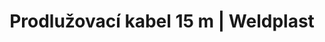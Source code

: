 ---
Filename: "prodluzovaci-kabel-15-m"
Link: "file:/Users/vinayakpatel/Downloads/www.weldplast.cz/prodluzovaci-kabel-15-m"
product_name: "Prodlužovací kabel 15 mPUR, 5 x 2.5 mm2, 1 x 400 V"
product_id: "Obj. číslo:160.015"
title: "Prodlužovací kabel 15 m | Weldplast"
product_desc: "Nové prodlužovací kabely společně s navijákem vám ještě více usnadní svařování.Speciální zapojení s oddělenou fází L3Plně zachovaný výkon přístrojeKabely v PUR provedeníVhodné na stavbuOchrana před přetížením"
product_specs: ""
product_downloads: ""
href: ""
p_desc_2: "Nové prodlužovací kabely společně s navijákem vám ještě více usnadní svařování.Speciální zapojení s oddělenou fází L3Plně zachovaný výkon přístrojeKabely v PUR provedeníVhodné na stavbuOchrana před přetížením"
accessories: "Prodlužovací kabel 15 mPUR, 3 x 2.5 mm2, 1 x 230 V EU"
similar_products: ""
---